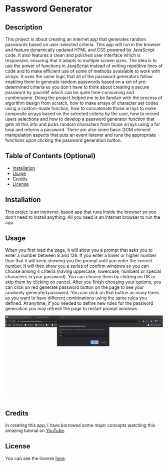 # Password Generator 

## Description 
This project is about creating an internet app that generates random passwords based on user-selected criteria. This app will run in the browser and feature dynamically updated HTML and CSS powered by JavaScript code. It also features a clean and polished user interface which is responsive, ensuring that it adapts to multiple screen sizes. The idea is to use the power of functions in JavaScript instead of writing repetitive lines of code and to make efficient use of some of methods avaialable to work with arrays. It uses the same logic that all of the password generators follow enabling them to generate random passwords based on a set of pre-determined criteria so you don't have to think about creating a secure password by yourslef which can be quite time-consuming and cumbersome. Doing the project helped me to be familair with the process of algorithm design from scratch, how to make arrays of character set codes using a custom-made function, how to concatenate those arrays to make composite arrays based on the selected criteria by the user, how to record users selections and how to develop a password generator function that gets all this info and picks random characters from those arrays using a for loop and returns a password. There are also some basic DOM element manipulation aspects that puts an event listener and runs the appropriate functions upon clicking the password generation button.

## Table of Contents (Optional)

* [Installation](#installation)
* [Usage](#usage)
* [Credits](#credits)
* [License](#license)


## Installation

This projec is an inetrenet-based app that runs inside the browser so you don't need to install anything. All you need is an internet browser to run the app. 


## Usage 

When you first load the page, it will show you a prompt that asks you to enter a number between 8 and 128. If you enter a lower or higher number than that it will keep showing you the prompt until you enter the correct number. It will then show you a series of confirm windows so you can choose among 4 criteria (having uppercase, lowercase, numbers or special characters in your password). You can choose them by clicking on OK or skip them by clicking on cancel. After you finish choosing your options, you can click on red generate password button on the page to see your randomly generated password. You can click on that button as many times as you want to have different combinations using the same rules you defined. At anytime, if you needed to define new rules for the password generation you may refresh the page to restart prompt windows. 

![alt text](https://github.com/Mohammad-Pishdar/password-generator/blob/master/ezgif.com-gif-maker.gif)


## Credits

In creating this app, I have borrowed some major concepts watching this amazing tutorial on [YouTube](https://www.youtube.com/watch?v=iKo9pDKKHnc&list=PLjHAGqMwUmc23J6H4gvxj8-E0Fr26dRFy&index=14&t=0s).
## License

You can see the license [here](https://github.com/Mohammad-Pishdar/password-generator/blob/master/LICENSE.txt).






